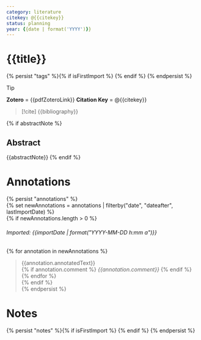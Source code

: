 ```yaml
---
category: literature
citekey: @{{citekey}}
status: planning
year: {{date | format('YYYY')}}
---
```



# {{title}}

{% persist "tags" %}{% if isFirstImport %}
{% endif %}
{% endpersist %}

> [!tip]  
> **Zotero** = {{pdfZoteroLink}}
> **Citation Key** = @{{citekey}}

> [!cite]
> {{bibliography}}

{% if abstractNote %}
## Abstract
{{abstractNote}}
{% endif %}

# Annotations
{% persist "annotations" %}  
{% set newAnnotations = annotations | filterby("date", "dateafter", lastImportDate) %}  
{% if newAnnotations.length > 0 %}  
  
###### Imported: {{importDate | format("YYYY-MM-DD h:mm a")}}  
  
{% for annotation in newAnnotations %}  
> {{annotation.annotatedText}}  
{% if annotation.comment %}
*{{annotation.comment}}*
{% endif %}
{% endfor %}  
{% endif %}  
{% endpersist %}

# Notes
{% persist "notes" %}{% if isFirstImport %}
{% endif %}
{% endpersist %}